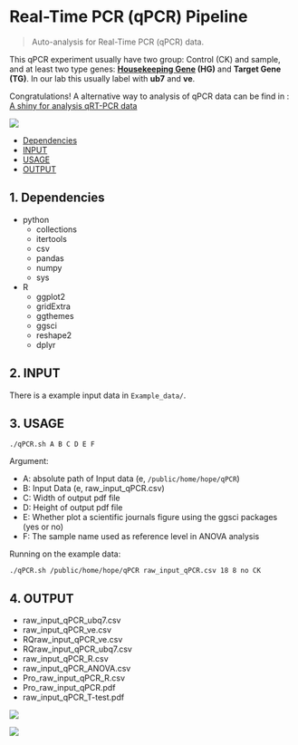 # Real-Time PCR (qPCR) Pipeline
> Auto-analysis for Real-Time PCR (qPCR) data.

This qPCR experiment usually have two group: Control (CK) and sample, and at least two type genes: **[Housekeeping Gene](https://en.wikipedia.org/wiki/Housekeeping_gene) (HG)** and **Target Gene (TG)**. In our lab this usually label with **ub7** and **ve**.

Congratulations!  A alternative way to analysis of qPCR data can be find in : [A shiny for analysis qRT-PCR data](https://ihope.shinyapps.io/qRT-PCR-Pipeline/)

![](http://tiramisutes.github.io/images/qPCRshiny.png)

* [Dependencies](#1-Dependencies)
* [INPUT](#2-INPUT)
* [USAGE](#3-USAGE)
* [OUTPUT](#4-output)
## 1. Dependencies
- python
  - collections
  - itertools
  - csv
  - pandas
  - numpy
  - sys
- R
  - ggplot2
  - gridExtra
  - ggthemes
  - ggsci
  - reshape2
  - dplyr
## 2. INPUT
There is a example input data in `Example_data/`.
## 3. USAGE
```
./qPCR.sh A B C D E F
```
Argument:
- A: absolute path of Input data (e, `/public/home/hope/qPCR`)
- B: Input Data (e, raw_input_qPCR.csv)
- C: Width of output pdf file
- D: Height of output pdf file
- E: Whether plot a scientific journals figure using the ggsci packages (yes or no)
- F: The sample name used as reference level in ANOVA analysis

Running on the example data:
```
./qPCR.sh /public/home/hope/qPCR raw_input_qPCR.csv 18 8 no CK
```

## 4. OUTPUT
- raw_input_qPCR_ubq7.csv
- raw_input_qPCR_ve.csv
- RQraw_input_qPCR_ve.csv
- RQraw_input_qPCR_ubq7.csv
- raw_input_qPCR_R.csv
- raw_input_qPCR_ANOVA.csv
- Pro_raw_input_qPCR_R.csv
- Pro_raw_input_qPCR.pdf
- raw_input_qPCR_T-test.pdf

![](https://raw.githubusercontent.com/wiki/tiramisutes/blog_image/Pro_raw_input_qPCR.png)

![](https://raw.githubusercontent.com/wiki/tiramisutes/blog_image/raw_input_qPCR_T-test.png)
